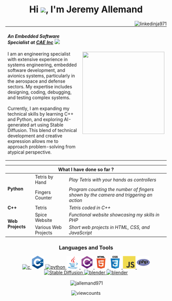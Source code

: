 <h1 align="center">Hi <a href="https://www.gautamkrishnar.com/"><img src="https://media.giphy.com/media/hvRJCLFzcasrR4ia7z/giphy.gif" width="5%"></a>, I'm Jeremy Allemand</h1>

<div>    
   <a href="https://www.linkedin.com/in/ja971/" target="_blank"><img align="right" src="https://img.shields.io/badge/LinkedIn-0077B5?style=for-the-badge&logo=linkedin&logoColor=white" alt="linkedinja971"/></a>
</div>

<table border="0">
  <tr>
    <td style="vertical-align: top; width: 70%;">
      <p align="left">
        <h4 align="left">
        <em>
        An Embedded Software Specialist at 
        <a href="https://www.cae.com/defense-security/">CAE Inc</a>
        <img src="https://media.giphy.com/media/WUlplcMpOCEmTGBtBW/giphy.gif" width="30">
        </em>
        </h4>
        I am an engineering specialist with extensive experience in systems engineering, embedded software development, and avionics systems, particularly in the aerospace and defense sectors. My expertise includes designing, coding, debugging, and testing complex systems.<br><br>
        Currently, I am expanding my technical skills by learning C++ and Python, and exploring AI-generated art using Stable Diffusion. This blend of technical development and creative expression allows me to approach problem-solving from atypical perspective.
      </p>
    </td>
     <td style="width: 30%;">
      <img src="LowPoly.gif" width="256" height="256">
    </td>
  </tr>
</table>

<div align="center">

<table>
   <thead>
      <tr>
         <th colspan="3">What I have done so far ?</th>
      </tr>
   </thead>
   <tbody>
      <tr>
         <td rowspan="2"><strong>Python</strong></td>
         <td>Tetris by Hand</td>
         <td><i>Play Tetris with your hands as controllers</i></td>
      </tr>
      <tr>
         <td>Fingers Counter</td>
         <td><i>Program counting the number of fingers shown by the camera and triggering an action</i></td>
      </tr>
      <tr>
         <td><strong>C++</strong></td>
         <td>Tetris</td>
         <td><i>Tetris coded in C++</i></td>
      </tr>
      <tr>
         <td rowspan="2"><strong>Web Projects</strong></td>
         <td>Spice Website</td>
         <td><i>Functional website showcasing my skills in PHP</i></td>
      </tr>
      <tr>
         <td>Various Web Projects</td>
         <td><i>Short web projects in HTML, CSS, and JavaScript</i></td>
      </tr>
   </tbody>
</table>


</div>


<div>
   <h3 align="center">Languages and Tools</h3>
   <p align="center">
      <a href="https://www.cprogramming.com/" target="_blank" rel="noreferrer"> 
         <img src="https://upload.wikimedia.org/wikipedia/commons/1/19/C_Logo.png" alt="c" width="40" height="40"/> 
      </a> 
      <a href="https://www.w3schools.com/cpp/" target="_blank" rel="noreferrer"> 
         <img src="https://raw.githubusercontent.com/devicons/devicon/master/icons/cplusplus/cplusplus-original.svg" alt="cplusplus" width="40" height="40"/> 
      </a>
      <a href="https://www.python.org" target="_blank" rel="noreferrer"> 
         <img src="https://www.citypng.com/public/uploads/preview/hd-python-logo-symbol-transparent-png-735811696257415dbkifcuokn.png" alt="python" width="40" height="40"/> 
      </a> 
      <a href="https://www.java.com" target="_blank" rel="noreferrer"> 
         <img src="https://raw.githubusercontent.com/devicons/devicon/master/icons/java/java-original.svg" alt="java" width="40" height="40"/> 
      </a> 
      <a href="https://www.w3schools.com/cs/" target="_blank" rel="noreferrer">    
         <img src="https://raw.githubusercontent.com/devicons/devicon/master/icons/csharp/csharp-original.svg" alt="csharp" width="40" height="40"/> 
      </a> 
      <a href="https://www.w3.org/html/" target="_blank" rel="noreferrer"> 
         <img src="https://raw.githubusercontent.com/devicons/devicon/master/icons/html5/html5-original-wordmark.svg" alt="html5" width="40" height="40"/> 
      </a> 
      <a href="https://www.w3schools.com/css/" target="_blank" rel="noreferrer"> 
         <img src="https://raw.githubusercontent.com/devicons/devicon/master/icons/css3/css3-original-wordmark.svg" alt="css3" width="40" height="40"/> 
      </a> 
      <a href="https://developer.mozilla.org/en-US/docs/Web/JavaScript" target="_blank" rel="noreferrer"> 
         <img src="https://raw.githubusercontent.com/devicons/devicon/master/icons/javascript/javascript-original.svg" alt="javascript" width="40" height="40"/> 
      </a> 
      <a href="https://www.php.net" target="_blank" rel="noreferrer"> 
         <img src="https://raw.githubusercontent.com/devicons/devicon/master/icons/php/php-original.svg" alt="php" width="40" height="40"/> 
      </a>  
      <a href="https://stability.ai" target="_blank" rel="noreferrer"> 
         <img src="https://custom.typingmind.com/assets/models/stability.png" alt="Stable Diffusion" width="40" height="40"/> 
      </a>
      <a href="https://www.blender.org/" target="_blank" rel="noreferrer"> 
         <img src="https://download.blender.org/branding/community/blender_community_badge_white.svg" alt="blender" width="40" height="40"/>
      </a>
      <a href="https://www.blender.org/" target="_blank" rel="noreferrer"> 
         <img src="https://gimgs2.nohat.cc/thumb/f/640/davinci-resolve-logo-png-3-png-image--comdlpng6941836.jpg" alt="blender" width="40" height="40"/>
      </a>      
   </p>
</div>


<p align="center">&nbsp;<img align="center" src="https://github-readme-stats.vercel.app/api?username=jallemand971&show_icons=true&locale=en" alt="jallemand971" /></p>

<p align="center">
<img src="https://komarev.com/ghpvc/?username=jallemand971&label=Profile%20views&color=0e75b6&style=flat" alt="viewcounts" />
</p>

